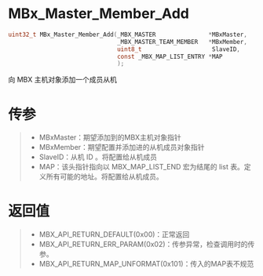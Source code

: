 # MBx_Master_Member_Add

```c
uint32_t MBx_Master_Member_Add(_MBX_MASTER               *MBxMaster, 
                               _MBX_MASTER_TEAM_MEMBER   *MBxMember,
                               uint8_t                    SlaveID,
                               const _MBX_MAP_LIST_ENTRY *MAP
                               );
```

向 MBX 主机对象添加一个成员从机

# 传参

> - MBxMaster：期望添加到的MBX主机对象指针
> - MBxMember：期望配置并添加进的从机成员对象指针
> - SlaveID：从机 ID 。将配置给从机成员
> - MAP：该头指针指向以 MBX_MAP_LIST_END 宏为结尾的 list 表。定义所有可能的地址。将配置给从机成员。

# 返回值

> - MBX_API_RETURN_DEFAULT(0x00)：正常返回
> - MBX_API_RETURN_ERR_PARAM(0x02)：传参异常，检查调用时的传参。
> - MBX_API_RETURN_MAP_UNFORMAT(0x101)：传入的MAP表不规范